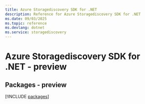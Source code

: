 ```yaml
---
title: Azure Storagediscovery SDK for .NET
description: Reference for Azure Storagediscovery SDK for .NET
ms.date: 09/03/2025
ms.topic: reference
ms.devlang: dotnet
ms.service: storagediscovery
---
```

# Azure Storagediscovery SDK for .NET - preview
## Packages - preview
[!INCLUDE [packages](storagediscovery-index.md)]
